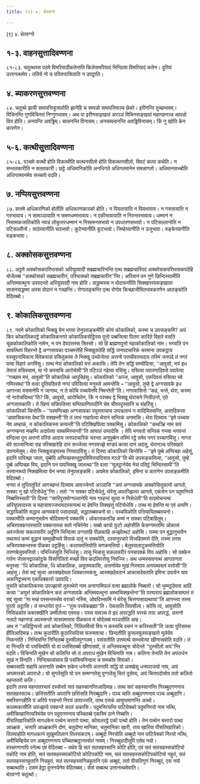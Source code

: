 ```yaml
---
title: (९) ४. थेरवग्गो

---
```

(९) ४. थेरवग्गो  


## १-३. वाहनसुत्तादिवण्णना

८१-८३. चतुत्थस्स पठमे विमरियादीकतेनाति किलेसमरियादं भिन्दित्वा विमरियादं कतेन। दुतियं उत्तानत्थमेव। ततिये नो च पयिरुपासिताति न उपट्ठाति।  


## ४. ब्याकरणसुत्तवण्णना

८४. चतुत्थे झायी समापत्तिकुसलोति झानेहि च सम्पन्नो समापत्तियञ्च छेको। इरीणन्ति तुच्छभावम्। विचिनन्ति गुणविचिनतं निग्गुणभावम्। अथ वा इरीणसङ्खातं अरञ्ञं विचिनसङ्खातं महागहनञ्च आपन्नो विय होति। अनयन्ति अवड्ढिम्। ब्यसनन्ति विनासम्। अनयब्यसनन्ति अवड्ढिविनासम्। किं नु खोति केन कारणेन।  


## ५-६. कत्थीसुत्तादिवण्णना

८५-८६. पञ्चमे कत्थी होति विकत्थीति कत्थनसीलो होति विकत्थनसीलो, विवटं कत्वा कथेति। न सन्ततकारीति न सततकारी। छट्ठे अधिमानिकोति अनधिगते अधिगतमानेन समन्नागतो। अधिमानसच्चोति अधिगतमानमेव सच्चतो वदति।  


## ७. नप्पियसुत्तवण्णना

८७. सत्तमे अधिकरणिको होतीति अधिकरणकारको होति। न पियतायाति न पियभावाय। न गरुतायाति न गरुभावाय। न सामञ्ञायाति न समणधम्मभावाय। न एकीभावायाति न निरन्तरभावाय। धम्मानं न निसामकजातिकोति नवन्नं लोकुत्तरधम्मानं न निसामनसभावो न उपधारणसभावो। न पटिसल्लानोति न पटिसल्लीनो। साठेय्यानीति सठभावो। कूटेय्यानीति कूटभावो। जिम्हेय्यानीति न उजुभावा। वङ्केय्यानीति वङ्कभावा।  


## ८. अक्कोसकसुत्तवण्णना

८८. अट्ठमे अक्कोसकपरिभासको अरियूपवादी सब्रह्मचारिनन्ति एत्थ सब्रह्मचारिपदं अक्कोसकपरिभासकपदेहि योजेतब्बं ‘‘अक्कोसको सब्रह्मचारीनं, परिभासको सब्रह्मचारीन’’न्ति। अरियानं पन गुणे छिन्दिस्सामीति अन्तिमवत्थुना उपवदन्तो अरियूपवादी नाम होति। सद्धम्मस्स न वोदायन्तीति सिक्खात्तयसङ्खाता सासनसद्धम्मा अस्स वोदानं न गच्छन्ति। रोगातङ्कन्ति एत्थ रोगोव किच्छाजीवितभावकरणेन आतङ्कोति वेदितब्बो।  


## ९. कोकालिकसुत्तवण्णना

८९. नवमे कोकालिको भिक्खु येन भगवा तेनुपसङ्कमीति कोयं कोकालिको, कस्मा च उपसङ्कमि? अयं किर कोकालिकरट्ठे कोकालिकनगरे कोकालिकसेट्ठिस्स पुत्तो पब्बजित्वा पितरा कारिते विहारे वसति चूळकोकालिकोति नामेन, न पन देवदत्तस्स सिस्सो। सो हि ब्राह्मणपुत्तो महाकोकालिको नाम। भगवति पन सावत्थियं विहरन्ते द्वे अग्गसावका पञ्चमत्तेहि भिक्खुसतेहि सद्धिं जनपदचारिकं चरमाना उपकट्ठाय वस्सूपनायिकाय विवेकवासं वसितुकामा ते भिक्खू उय्योजेत्वा अत्तनो पत्तचीवरमादाय तस्मिं जनपदे तं नगरं पत्वा विहारं अगमिंसु। तत्थ नेसं कोकालिको वत्तं अकासि। तेपि तेन सद्धिं सम्मोदित्वा, ‘‘आवुसो, मयं इध तेमासं वसिस्साम, मा नो कस्सचि आरोचेसी’’ति पटिञ्ञं गहेत्वा वसिंसु। वसित्वा पवारणादिवसे पवारेत्वा ‘‘गच्छाम मयं, आवुसो’’ति कोकालिकं आपुच्छिंसु। कोकालिको ‘‘अज्ज, आवुसो, एकदिवसं वसित्वा स्वे गमिस्सथा’’ति वत्वा दुतियदिवसे नगरं पविसित्वा मनुस्से आमन्तेसि – ‘‘आवुसो, तुम्हे द्वे अग्गसावके इध आगन्त्वा वसमानेपि न जानाथ, न ते कोचि पच्चयेनपि निमन्तेती’’ति। नगरवासिनो ‘‘कहं, भन्ते, थेरा, कस्मा नो नारोचयित्था’’ति? किं, आवुसो, आरोचितेन, किं न पस्सथ द्वे भिक्खू थेरासने निसीदन्ते, एते अग्गसावकाति। ते खिप्पं सन्निपतित्वा सप्पिफाणितादीनि चेव चीवरदुस्सानि च संहरिंसु।  
कोकालिको चिन्तेसि – ‘‘परमप्पिच्छा अग्गसावका पयुत्तवाचाय उप्पन्नलाभं न सादियिस्सन्ति, असादियन्ता ‘आवासिकस्स देथा’ति वक्खन्ती’’ति तं लाभं गाहापेत्वा थेरानं सन्तिकं अगमासि। थेरा दिस्वाव ‘‘इमे पच्चया नेव अम्हाकं, न कोकालिकस्स कप्पन्ती’’ति पटिक्खिपित्वा पक्कमिंसु। कोकालिको ‘‘कथञ्हि नाम सयं अग्गण्हन्ता मय्हम्पि अदापेत्वा पक्कमिस्सन्ती’’ति आघातं उप्पादेसि । तेपि भगवतो सन्तिकं गन्त्वा भगवन्तं वन्दित्वा पुन अत्तनो परिसं आदाय जनपदचारिकं चरन्ता अनुपुब्बेन तस्मिं रट्ठे तमेव नगरं पच्चागमिंसु। नागरा थेरे सञ्जानित्वा सह परिक्खारेहि दानं सज्जेत्वा नगरमज्झे मण्डपं कत्वा दानं अदंसु, थेरानञ्च परिक्खारे उपनामेसुम्। थेरा भिक्खुसङ्घस्स निय्यादयिंसु। तं दिस्वा कोकालिको चिन्तेसि – ‘‘इमे पुब्बे अप्पिच्छा अहेसुं, इदानि पापिच्छा जाता, पुब्बेपि अप्पिच्छसन्तुट्ठपविवित्तसदिसाव मञ्ञे’’ति थेरे उपसङ्कमित्वा, ‘‘आवुसो, तुम्हे पुब्बे अप्पिच्छा विय, इदानि पन पापभिक्खू जातत्था’’ति वत्वा ‘‘मूलट्ठानेयेव नेसं पतिट्ठं भिन्दिस्सामी’’ति तरमानरूपो निक्खमित्वा येन भगवा तेनुपसङ्कमि। अयमेस कोकालिको, इमिना च कारणेन उपसङ्कमीति वेदितब्बो।  
भगवा तं तुरिततुरितं आगच्छन्तं दिस्वाव आवज्जेन्तो अञ्ञासि ‘‘अयं अग्गसावके अक्कोसितुकामो आगतो, सक्का नु खो पटिसेधेतु’’न्ति। ततो ‘‘न सक्का पटिसेधेतुं, थेरेसु अपरज्झित्वा आगतो, एकंसेन पन पदुमनिरये निब्बत्तिस्सती’’ति दिस्वा ‘‘सारिपुत्तमोग्गल्लानेपि नाम गरहन्तं सुत्वा न निसेधेती’’ति वादमोचनत्थं अरियूपवादस्स च महासावज्जभावदस्सनत्थं मा हेवन्ति तिक्खत्तुं पटिसेधेसि। तत्थ मा हेवन्ति मा एवं अभणि। सद्धायिकोति सद्धाय आगमकरो पसादावहो, सद्धातब्बवचनो वा। पच्चयिकोति पत्तियायितब्बवचनो।  
पक्कामीति कम्मानुभावेन चोदियमानो पक्कामि। ओकासकतञ्हि कम्मं न सक्का पटिबाहितुम्। अचिरपक्कन्तस्साति पक्कन्तस्स सतो नचिरेनेव। सब्बो कायो फुटो अहोसीति केसग्गमत्तम्पि ओकासं अवज्जेत्वा सकलसरीरं अट्ठीनि भिन्दित्वा उग्गताहि पीळकाहि अज्झोत्थटं अहोसि। यस्मा पन बुद्धानुभावेन तथारूपं कम्मं बुद्धानं सम्मुखीभावे विपाकं दातुं न सक्कोति, दस्सनूपचारे विजहितमत्ते देति, तस्मा तस्स अचिरपक्कन्तस्स पीळका उट्ठहिंसु। कलायमत्तियोति चणकमत्तियो। बेलुवसलाटुकमत्तियोति तरुणबेलुवमत्तियो। पभिज्जिंसूति भिज्जिंसु। तासु भिन्नासु सकलसरीरं पनसपक्कं विय अहोसि। सो पक्केन गत्तेन जेतवनद्वारकोट्ठके विसगिलितो मच्छो विय कदलिपत्तेसु निपज्जि। अथ धम्मस्सवनत्थं आगतागता मनुस्सा ‘‘धि कोकालिक, धि कोकालिक, अयुत्तमकासि, अत्तनोयेव मुखं निस्साय अनयब्यसनं पत्तोसी’’ति आहंसु। तेसं सद्दं सुत्वा आरक्खदेवता धिक्कारमकंसु, आरक्खदेवतानं आकासदेवताति इमिना उपायेन याव अकनिट्ठभवना एकधिक्कारो उदपादि।  
तुरूति कोकालिकस्स उपज्झायो तुरुत्थेरो नाम अनागामिफलं वत्वा ब्रह्मलोके निब्बत्तो। सो भुम्मट्ठदेवता आदिं कत्वा ‘‘अयुत्तं कोकालिकेन कतं अग्गसावके अन्तिमवत्थुना अब्भाचिक्खन्तेना’’ति परम्पराय ब्रह्मलोकसम्पत्तं तं सद्दं सुत्वा ‘‘मा मय्हं पस्सन्तस्सेव वराको नस्सि, ओवदिस्सामि नं थेरेसु चित्तप्पसादत्थाया’’ति आगन्त्वा तस्स पुरतो अट्ठासि। तं सन्धायेतं वुत्तं – ‘‘तुरू पच्चेकब्रह्मा’’ति। पेसलाति पियसीला। कोसि त्वं, आवुसोति निसिन्नकोव कबरक्खीनि उम्मीलेत्वा एवमाह। पस्स यावञ्च ते इदं अपरद्धति यत्तकं तया अपरद्धं, अत्तनो नलाटे महागण्डं अपस्सन्तो सासपमत्ताय पीळकाय मं चोदेतब्बं मञ्ञसीति आह।  
अथ नं ‘‘अदिट्ठिप्पत्तो अयं कोकालिको, गिलितविसो विय न कस्सचि वचनं न करिस्सती’’ति ञत्वा पुरिसस्स हीतिआदिमाह। तत्थ कुठारीति कुठारिसदिसा फरुसवाचा। छिन्दतीति कुसलमूलसङ्खाते मूलेयेव निकन्तति। निन्दियन्ति निन्दितब्बं दुस्सीलपुग्गलम्। पसंसतीति उत्तमत्थे सम्भावेत्वा खीणासवोति वदति। तं वा निन्दति यो पसंसियोति यो वा पसंसितब्बो खीणासवो, तं अन्तिमवत्थुना चोदेन्तो ‘‘दुस्सीलो अय’’न्ति वदति। विचिनाति मुखेन सो कलिन्ति सो तं अपराधं मुखेन विचिनाति नाम। कलिना तेनाति तेन अपराधेन सुखं न विन्दति। निन्दियपसंसाय हि पसंसियनिन्दाय च समकोव विपाको।  
सब्बस्सापि सहापि अत्तनाति सब्बेन सकेन धनेनपि अत्तनापि सद्धिं यो अक्खेसु धनपराजयो नाम, अयं अप्पमत्तको अपराधो। यो सुगतेसूति यो पन सम्मग्गतेसु पुग्गलेसु चित्तं दूसेय्य, अयं चित्तपदोसोव ततो कलितो महन्ततरो कलि।  
इदानि तस्स महन्ततरभावं दस्सेन्तो सतं सहस्सानन्तिआदिमाह। तत्थ सतं सहस्सानन्ति निरब्बुदगणनाय सतसहस्सञ्च। छत्तिंसतीति अपरानि छत्तिंसति निरब्बुदानि। पञ्च चाति अब्बुदगणनाय पञ्च अब्बुदानि। यमरियगरहीति यं अरिये गरहन्तो निरयं उपपज्जति, तत्थ एत्तकं आयुप्पमाणन्ति अत्थो।  
कालमकासीति उपज्झाये पक्कन्ते कालं अकासि। पदुमनिरयन्ति पाटियेक्को पदुमनिरयो नाम नत्थि, अवीचिमहानिरयस्मिंयेव पन पदुमगणनाय पच्चितब्बे एकस्मिं ठाने निब्बत्ति।  
वीसतिखारिकोति मागधकेन पत्थेन चत्तारो पत्था, कोसलरट्ठे एको पत्थो होति। तेन पत्थेन चत्तारो पत्था आळ्हकं , चत्तारि आळ्हकानि दोणं, चतुदोणा मानिका, चतुमानिका खारी, ताय खारिया वीसतिखारिको। तिलवाहोति मागधकानं सुखुमतिलानं तिलसकटम्। अब्बुदो निरयोति अब्बुदो नाम पाटियेक्को निरयो नत्थि, अवीचिम्हियेव पन अब्बुदगणनाय पच्चितब्बट्ठानस्सेतं नामम्। निरब्बुदादीसुपि एसेव नयो।  
वस्सगणनापि पनेत्थ एवं वेदितब्बा – यथेव हि सतं सतसहस्सानि कोटि होति, एवं सतं सतसहस्सकोटियो पकोटि नाम होति, सतं सतसहस्सपकोटियो कोटिपकोटि नाम, सतं सतसहस्सकोटिपकोटियो नहुतं, सतं सतसहस्सनहुतानि निन्नहुतं, सतं सतसहस्सनिन्नहुतानि एकं अब्बुदं, ततो वीसतिगुणं निरब्बुदं, एस नयो सब्बत्थाति। दसमं हेट्ठा वुत्तनयेनेव वेदितब्बम्। सेसं सब्बत्थ उत्तानत्थमेवाति।  
थेरवग्गो चतुत्थो।  